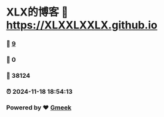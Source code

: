 # XLX的博客 :link: https://XLXXLXXLX.github.io 
### :page_facing_up: [9](https://XLXXLXXLX.github.io/tag.html) 
### :speech_balloon: 0 
### :hibiscus: 38124 
### :alarm_clock: 2024-11-18 18:54:13 
### Powered by :heart: [Gmeek](https://github.com/Meekdai/Gmeek)
